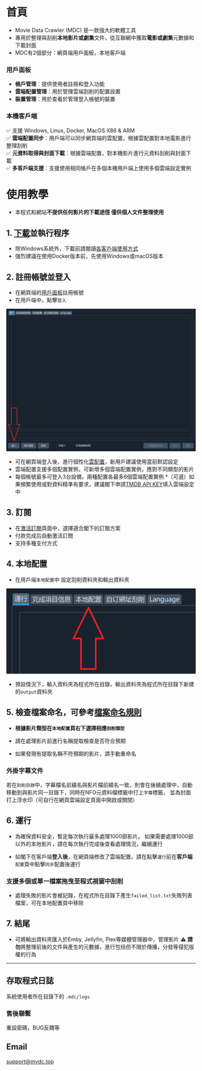 # 首頁
* Movie Data Crawler (MDC) 是一款強大的軟體工具
* 專用於整理與刮削**本地影片或劇集**文件，從互聯網中獲取**電影或劇集**元數據和下載封面
* MDC有2個部分：網頁端用戶面板，本地客戶端
### 用戶面板
* **帳戶管理**：提供使用者註冊和登入功能
* **雲端配置管理**：用於管理雲端刮削的配置設置
* **裝置管理**：用於查看於管理登入帳號的裝置
### 本機客戶端
✅ 支援 Windows, Linux, Docker, MacOS X86 & ARM  
✅ **雲端配置同步**：用戶端可以同步網頁端的雲配置，根據雲配置對本地電影進行整理刮削  
✅ **元資料取得與封面下載**：根據雲端配置，對本機影片進行元資料刮削與封面下載  
✅ **多客戶端支援**：支援使用相同帳戶在多個本機用戶端上使用多個雲端設定實例  

# 使用教學

* 本程式和網站**不提供任何影片的下載途徑 僅供個人文件整理使用**

## 1. [下載](https://dl.mvdc.top)並執行程序
* 除Windows系統外，下載前請閱讀[各客戶端使用方式](/cht/clients.html)
* 强烈建議在使用Docker版本前，先使用Windows或macOS版本

## 2. 註冊帳號並登入
* 在網頁端的[用戶面板](https://user.mvdc.top)註冊帳號
* 在用戶端中，點擊`登入`

![](/images/readme1.png)

* 可在網頁端登入後，進行個性化[雲配置](https://user.mvdc.top/configuration/general)，新用戶建議使用當前默認設定
* 雲端配置支援多個配置實例，可新增多個雲端配置實例，應對不同類型的影片
* 每個帳號最多可登入3台設備，兩種配置各最多6個雲端配置實例
*（可選）如果頻繁使用或對資料精準有要求，建議閣下申請[TMDB API KEY](/cht/configuration.html#tmdb-api-key)填入雲端設定中

## 3. 訂閱
* 在[激活訂閱](https://user.mvdc.top/activation)頁面中，選擇適合閣下的訂閱方案
* 付款完成后自動激活訂閲
* 支持多種支付方式

## 4. 本地配置
* 在用戶端`本地配置`中 設定刮削資料夾和輸出資料夾

![](/images/readme2.png)

* 預設情況下，輸入資料夾為程式所在目錄，輸出資料夾為程式所在目錄下新建的`output`資料夾

## 5. 檢查檔案命名，可參考[檔案命名規則](/cht/naming.html)

* **根據影片類型在`本地配置`頁右下選擇相應`刮削類型`**

* 請在處理影片前進行名稱提取檢查是否符合預期
* 如果發現有提取名稱不符預期的影片，請手動重命名

### 外掛字幕文件
若在`刮削目錄`中，字幕檔名前綴名與影片檔前綴名一致，則會在後續處理中，自動移動到與影片同一目錄下，同時在NFO元資料檔標籤中打上`字幕`標籤， 並為封面打上浮水印（可自行在網頁雲端設定頁面中開啟或關閉）

## 6. 運行
* 為確保資料安全，暫定每次執行最多處理1000部影片。 如果需要處理1000部以外的本地影片，請在每次執行完成後查看處理情況，繼續運行

* 如閣下在客戶端**登入後**，在網頁端修改了雲端配置，請在點擊`運行`前在**客戶端**`配置`頁中點擊`同步`配置後運行

### 支援多個或單一檔案拖曳至程式視窗中刮削

* 處理失敗的影片會被記錄，在程式所在目錄下產生`failed_list.txt`失敗列表檔案，可在本地配置頁中移除

## 7. 結尾
* 可將輸出資料夾匯入於Emby, Jellyfin, Plex等媒體管理器中，管理影片
  ⚠️ **請勿**將整理前後的文件與產生的元數據，進行包括但不限於傳播，分發等侵犯版權的行為

---


## 存取程式日誌
系統使用者所在目錄下的 `.mdc/logs`

### 售後聯繫
重設密碼，BUG反饋等
## Email
support@mvdc.top
